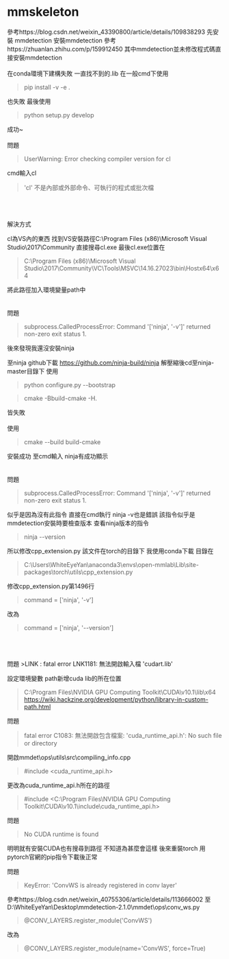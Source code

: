 # mmskeleton

參考https://blog.csdn.net/weixin_43390800/article/details/109838293 先安裝 mmdetection
安裝mmdetection 參考https://zhuanlan.zhihu.com/p/159912450
其中mmdetection並未修改程式碼直接安裝mmdetection
<br>
<br>
在conda環境下建構失敗 一直找不到的.lib 在一般cmd下使用
>pip install -v -e .

也失敗
最後使用
>python setup.py develop

成功~
<br>
<br>
問題
>UserWarning: Error checking compiler version for cl

cmd輸入cl
>'cl' 不是內部或外部命令、可執行的程式或批次檔
<br>
<br>
<br>
解決方式

cl為VS內的東西 找到VS安裝路徑C:\Program Files (x86)\Microsoft Visual Studio\2017\Community
直接搜尋cl.exe
最後cl.exe位置在
>C:\Program Files (x86)\Microsoft Visual Studio\2017\Community\VC\Tools\MSVC\14.16.27023\bin\Hostx64\x64

將此路徑加入環境變量path中
<br>
<br>
<br>
問題
>subprocess.CalledProcessError: Command '['ninja', '-v']' returned non-zero exit status 1.

後來發現我還沒安裝ninja
    
    
至ninja github下載 https://github.com/ninja-build/ninja
解壓縮後cd至ninja-master目錄下
使用
>python configure.py --bootstrap

>cmake -Bbuild-cmake -H.

皆失敗
<br>
<br>
使用
>cmake --build build-cmake

安裝成功
至cmd輸入 ninja有成功顯示
<br>
<br>
<br>
問題
>subprocess.CalledProcessError: Command '['ninja', '-v']' returned non-zero exit status 1.

似乎是因為沒有此指令 直接在cmd執行 ninja -v也是錯誤 該指令似乎是mmdetection安裝時要檢查版本
查看ninja版本的指令
>ninja --version

所以修改cpp_extension.py
該文件在torch的目錄下
我使用conda下載 目錄在
>C:\Users\WhiteEyeYan\anaconda3\envs\open-mmlab\Lib\site-packages\torch\utils\cpp_extension.py

修改cpp_extension.py第1496行
>command = ['ninja', '-v']

改為
>command = ['ninja', '--version']
<br>
<br>
<br>
問題
>LINK : fatal error LNK1181: 無法開啟輸入檔 'cudart.lib'


設定環境變數 path新增cuda lib的所在位置
>C:\Program Files\NVIDIA GPU Computing Toolkit\CUDA\v10.1\lib\x64
https://wiki.hackzine.org/development/python/library-in-custom-path.html


問題
>fatal error C1083: 無法開啟包含檔案: 'cuda_runtime_api.h': No such file or directory

開啟mmdet\ops\utils\src\compiling_info.cpp 
>#include <cuda_runtime_api.h>

更改為cuda_runtime_api.h所在的路徑
>#include <C:\Program Files\NVIDIA GPU Computing Toolkit\CUDA\v10.1\include\cuda_runtime_api.h>


問題
>No CUDA runtime is found

明明就有安裝CUDA也有搜尋到路徑 不知道為甚麼會這樣
後來重裝torch 用pytorch官網的pip指令下載後正常

問題
>KeyError: 'ConvWS is already registered in conv layer'

參考https://blog.csdn.net/weixin_40755306/article/details/113666002
至D:\WhiteEyeYan\Desktop\mmdetection-2.1.0\mmdet\ops\conv_ws.py
>@CONV_LAYERS.register_module('ConvWS')

改為
>@CONV_LAYERS.register_module(name='ConvWS', force=True)
